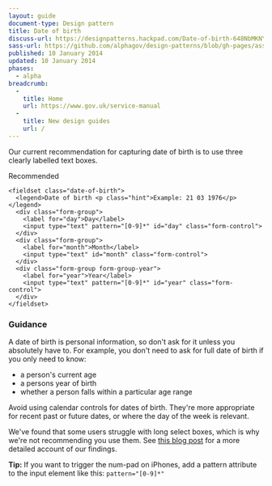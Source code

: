 ```yaml
---
layout: guide
document-type: Design pattern
title: Date of birth
discuss-url: https://designpatterns.hackpad.com/Date-of-birth-648NbMKNYTr
sass-url: https://github.com/alphagov/design-patterns/blob/gh-pages/assets/sass/design-patterns/_date-of-birth.scss
published: 10 January 2014
updated: 10 January 2014
phases:
  - alpha
breadcrumb:
  -
    title: Home
    url: https://www.gov.uk/service-manual
  -
    title: New design guides
    url: /
---
```


Our current recommendation for capturing date of birth is to use three clearly labelled text boxes.

<div class="example">
  <div class="ribbon">Recommended</div>
  <form class="form">
    
    <fieldset class="date-of-birth">
      <legend>Date of birth <p class="hint">Example: 21 03 1976</p></legend>
      <div class="form-group">
        <label for="day">Day</label>
        <input type="text" pattern="[0-9]*" id="day" class="form-control">
      </div>
      <div class="form-group">
        <label for="month">Month</label>
        <input type="text" id="month" class="form-control">
      </div>
      <div class="form-group form-group-year">
        <label for="year">Year</label>
        <input type="text" pattern="[0-9]*" id="year" class="form-control">
      </div>
    </fieldset>
    
  </form>
</div>

<h3 class="heading-24">Guidance</h3>

A date of birth is personal information, so don't ask for it unless you absolutely have to. For example, you don't need to ask for full date of birth if you only need to know:

* a person's current age
* a persons year of birth
* whether a person falls within a particular age range

Avoid using calendar controls for dates of birth. They're more appropriate for recent past or future dates, or where the day of the week is relevant.

We've found that some users struggle with long select boxes, which is why we're not recommending you use them.
See [this blog post](https://designnotes.blog.gov.uk/2013/12/05/asking-for-a-date-of-birth/) for a more detailed account of our findings.

**Tip:** If you want to trigger the num-pad on iPhones, add a pattern attribute to the input element like this: `pattern="[0-9]*"`